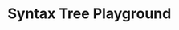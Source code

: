 <link rel="stylesheet" href="https://cdnjs.cloudflare.com/ajax/libs/codemirror/6.65.7/codemirror.min.css">
<link rel="stylesheet" href="https://cdnjs.cloudflare.com/ajax/libs/clusterize.js/0.19.0/clusterize.min.css">

<h1>Syntax Tree Playground</h1>

<div id="playground-container" class="ts-playground" style="visibility: hidden;">

<h2>Code</h2>

<div class="language-container">
  <div class="custom-select">
    <button id="language-button" class="select-button">
      <span class="selected-value">JavaScript</span>
      <svg class="arrow" width="12" height="12" viewBox="0 0 24 24" fill="none" stroke="currentColor" stroke-width="2" stroke-linecap="round" stroke-linejoin="round">
        <polyline points="6 9 12 15 18 9"></polyline>
      </svg>
    </button>
    <div class="select-dropdown">
      <div class="option" data-value="bash">Bash</div>
      <div class="option" data-value="c">C</div>
      <div class="option" data-value="cpp">C++</div>
      <div class="option" data-value="c_sharp">C#</div>
      <div class="option" data-value="go">Go</div>
      <div class="option" data-value="html">HTML</div>
      <div class="option" data-value="java">Java</div>
      <div class="option" data-value="javascript">JavaScript</div>
      <div class="option" data-value="php">PHP</div>
      <div class="option" data-value="python">Python</div>
      <div class="option" data-value="ruby">Ruby</div>
      <div class="option" data-value="rust">Rust</div>
      <div class="option" data-value="toml">TOML</div>
      <div class="option" data-value="typescript">TypeScript</div>
      <div class="option" data-value="yaml">YAML</div>
    </div>
    <select id="language-select" style="display: none;">
      <option value="bash">Bash</option>
      <option value="c">C</option>
      <option value="cpp">C++</option>
      <option value="c_sharp">C#</option>
      <option value="go">Go</option>
      <option value="html">HTML</option>
      <option value="java">Java</option>
      <option value="javascript" selected="selected">JavaScript</option>
      <option value="php">PHP</option>
      <option value="python">Python</option>
      <option value="ruby">Ruby</option>
      <option value="rust">Rust</option>
      <option value="toml">TOML</option>
      <option value="typescript">TypeScript</option>
      <option value="yaml">YAML</option>
    </select>
  </div>

  <div id="language-version">
  </div>
</div>

<input id="logging-checkbox" type="checkbox"></input>
<label for="logging-checkbox">Log</label>

<input id="anonymous-nodes-checkbox" type="checkbox"></input>
<label for="anonymous-nodes-checkbox">Show anonymous nodes</label>

<input id="query-checkbox" type="checkbox"></input>
<label for="query-checkbox">Query</label>

<input id="accessibility-checkbox" type="checkbox"></input>
<label for="accessibility-checkbox">Accessibility</label>

<textarea id="code-input">
</textarea>

<div id="query-container" style="visibility: hidden; position: absolute;">
<h2>Query</h2>
<textarea id="query-input"></textarea>
</div>

<h2>
  Tree
  <button type="button" id="copy-button" class="theme-toggle" aria-label="Copy tree">
    <svg width="16" height="16" viewBox="0 0 24 24" fill="none" stroke="currentColor" stroke-width="2"
      stroke-linecap="round" stroke-linejoin="round">
      <rect width="14" height="14" x="8" y="8" rx="2" ry="2" />
      <path d="M4 16c-1.1 0-2-.9-2-2V4c0-1.1.9-2 2-2h10c1.1 0 2 .9 2 2" />
    </svg>
  </button>
</h2>
<span id="update-time"></span>
<div id="output-container-scroll">
<pre id="output-container" class="highlight"></pre>
</div>

<h2 id="about">About </h2>
<p>You can try out tree-sitter with a few pre-selected grammars on this page.
You can also run playground locally (with your own grammar) using the
<a href="/tree-sitter/cli/playground.html">CLI</a>'s <code>tree-sitter playground</code> subcommand.
</p>

```admonish info
Logging (if enabled) can be viewed in the browser's console.
```

<p>The syntax tree should update as you type in the code. As you move around the
code, the current node should be highlighted in the tree; you can also click any
node in the tree to select the corresponding part of the code.</p>
<p>You can enter one or more <a href="/tree-sitter/using-parsers/queries/index.html">patterns</a>
into the Query panel. If the query is valid, its captures will be
highlighted both in the Code and in the Query panels. Otherwise
the problematic parts of the query will be underlined, and detailed
diagnostics will be available on hover. Note that to see any results
you must use at least one capture, like <code>(node_name) @capture-name</code></p>

</div>

<script src="https://cdnjs.cloudflare.com/ajax/libs/codemirror/6.65.7/codemirror.min.js"></script>

<script>LANGUAGE_BASE_URL = "https://tree-sitter.github.io";</script>
<script type="module">
import * as TreeSitter from 'https://tree-sitter.github.io/web-tree-sitter.js';
window.TreeSitter = TreeSitter;
setTimeout(() => window.initializePlayground({local: false}), 1);
</script>

<script src="https://cdnjs.cloudflare.com/ajax/libs/clusterize.js/0.19.0/clusterize.min.js"></script>
